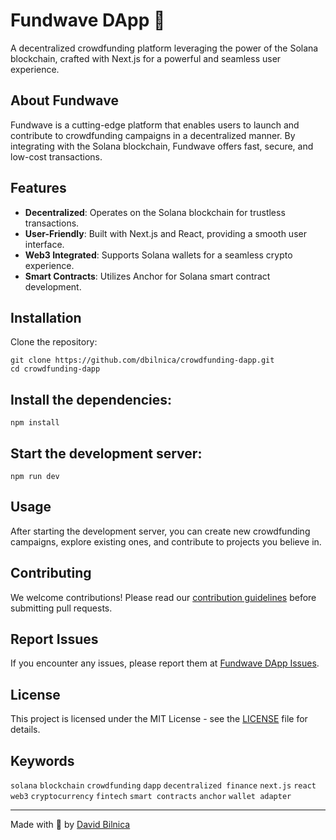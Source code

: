# Fundwave DApp 🌊

A decentralized crowdfunding platform leveraging the power of the Solana blockchain, crafted with Next.js for a powerful and seamless user experience.

## About Fundwave

Fundwave is a cutting-edge platform that enables users to launch and contribute to crowdfunding campaigns in a decentralized manner. By integrating with the Solana blockchain, Fundwave offers fast, secure, and low-cost transactions.

## Features

- **Decentralized**: Operates on the Solana blockchain for trustless transactions.
- **User-Friendly**: Built with Next.js and React, providing a smooth user interface.
- **Web3 Integrated**: Supports Solana wallets for a seamless crypto experience.
- **Smart Contracts**: Utilizes Anchor for Solana smart contract development.

## Installation

Clone the repository:

```
git clone https://github.com/dbilnica/crowdfunding-dapp.git
cd crowdfunding-dapp
```

## Install the dependencies:

```
npm install
```

## Start the development server:

```
npm run dev
```

## Usage

After starting the development server, you can create new crowdfunding campaigns, explore existing ones, and contribute to projects you believe in.

## Contributing

We welcome contributions! Please read our [contribution guidelines](CONTRIBUTING.md) before submitting pull requests.

## Report Issues

If you encounter any issues, please report them at [Fundwave DApp Issues](https://github.com/dbilnica/crowdfunding-dapp/issues).

## License

This project is licensed under the MIT License - see the [LICENSE](LICENSE) file for details.

## Keywords

`solana` `blockchain` `crowdfunding` `dapp` `decentralized finance` `next.js` `react` `web3` `cryptocurrency` `fintech` `smart contracts` `anchor` `wallet adapter`

---

Made with 💜 by [David Bilnica](mailto:hello@davidbilnica.cz)
